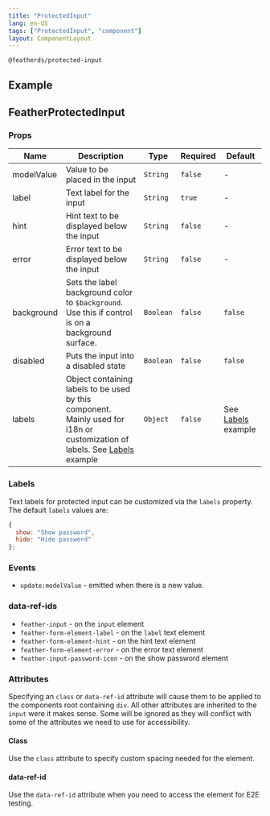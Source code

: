 ```yaml
---
title: "ProtectedInput"
lang: en-US
tags: ["ProtectedInput", "component"]
layout: ComponentLayout
---
```


`@featherds/protected-input`

## Example

<ProtectedInput-Examples />

## FeatherProtectedInput

### Props

| Name       | Description                                                                                                                           | Type      | Required | Default                       |
| ---------- | ------------------------------------------------------------------------------------------------------------------------------------- | --------- | -------- | ----------------------------- |
| modelValue | Value to be placed in the input                                                                                                       | `String`  | `false`  | -                             |
| label      | Text label for the input                                                                                                              | `String`  | `true`   | -                             |
| hint       | Hint text to be displayed below the input                                                                                             | `String`  | `false`  | -                             |
| error      | Error text to be displayed below the input                                                                                            | `String`  | `false`  | -                             |
| background | Sets the label background color to `$background`. Use this if control is on a background surface.                                     | `Boolean` | `false`  | `false`                       |
| disabled   | Puts the input into a disabled state                                                                                                  | `Boolean` | `false`  | `false`                       |
| labels     | Object containing labels to be used by this component. Mainly used for i18n or customization of labels. See [Labels](#labels) example | `Object`  | `false`  | See [Labels](#labels) example |

### Labels

Text labels for protected input can be customized via the `labels` property. The default `labels` values are:

```js
{
  show: "Show password",
  hide: "Hide password"
};
```

### Events

- `update:modelValue` - emitted when there is a new value.

### data-ref-ids

- `feather-input` - on the `input` element
- `feather-form-element-label` - on the `label` text element
- `feather-form-element-hint` - on the hint text element
- `feather-form-element-error` - on the error text element
- `feather-input-password-icon` - on the show password element

### Attributes

Specifying an `class` or `data-ref-id` attribute will cause them to be applied to the components root containing `div`. All other attributes are inherited to the `input` were it makes sense. Some will be ignored as they will conflict with some of the attributes we need to use for accessibility.

#### Class

Use the `class` attribute to specify custom spacing needed for the element.

#### data-ref-id

Use the `data-ref-id` attribute when you need to access the element for E2E testing.
